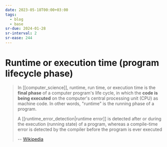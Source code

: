 ```yaml
---
date: 2023-05-18T00:00+03:00
tags:
  - blog
  - base
sr-due: 2024-01-28
sr-interval: 2
sr-ease: 244
---
```


# Runtime or execution time (program lifecycle phase)

> In [[computer_science]], runtime, run time, or execution time is the **final
> phase** of a computer program's life cycle, in which the **code is being
> executed** on the computer's central processing unit (CPU) as machine code. In
> other words, "runtime" is the running phase of a program.
>
> A [[runtime_error_detection|runtime error]] is detected after or during the
> execution (running state) of a program, whereas a compile-time error is
> detected by the compiler before the program is ever executed
>
> --
> [Wikipedia](https://en.wikipedia.org/wiki/Runtime_\(program_lifecycle_phase\))
